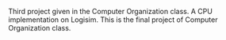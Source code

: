Third project given in the Computer Organization class.
A CPU implementation on Logisim.
This is the final project of Computer Organization class.
